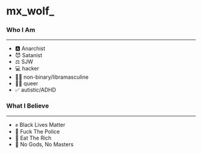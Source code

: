 # mx_wolf_

### Who I Am
---
- 🅰️ Anarchist
- 😈 Satanist
- ⚖️ SJW
- 💻 hacker
- 🏳️‍⚧️ non-binary/libramasculine
- 🏳️‍🌈 queer
- ✅ autistic/ADHD

### What I Believe
---
- ✊ Black Lives Matter
- 🖕 Fuck The Police
- 🤑 Eat The Rich
- 🚫 No Gods, No Masters

